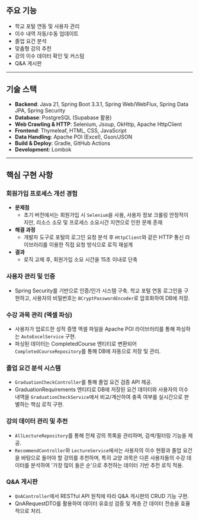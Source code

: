 ## 주요 기능
* 학교 포털 연동 및 사용자 관리
* 이수 내역 자동/수동 업데이트
* 졸업 요건 분석
* 맞춤형 강의 추천
* 강의 이수 데이터 확인 및 커스텀
* Q&A 게시판

---

## 기술 스택
* **Backend**: Java 21, Spring Boot 3.3.1, Spring Web/WebFlux, Spring Data JPA, Spring Security
* **Database**: PostgreSQL (Supabase 활용)
* **Web Crawling & HTTP**: Selenium, Jsoup, OkHttp, Apache HttpClient
* **Frontend**: Thymeleaf, HTML, CSS, JavaScript
* **Data Handling**: Apache POI (Excel), Gson/JSON
* **Build & Deploy**: Gradle, GitHub Actions
* **Development**: Lombok

---

## 핵심 구현 사항

### 회원가입 프로세스 개선 경험
* **문제점**
    * 초기 버전에서는 회원가입 시 `Selenium`을 사용, 사용자 정보 크롤링 안정적이지만, 리소스 소모 및 프로세스 소요시간 지연으로 인한 문제 존재
* **해결 과정**
    * 개발자 도구로 포털의 로그인 요청 분석 후 `HttpClient`와 같은 HTTP 통신 라이브러리를 이용한 직접 요청 방식으로 로직 재설계
* **결과**
    * 로직 교체 후, 회원가입 소요 시간을 15초 이내로 단축

### 사용자 관리 및 인증
* Spring Security를 기반으로 인증/인가 시스템 구축. 학교 포털 연동 로그인을 구현하고, 사용자의 비밀번호는 `BCryptPasswordEncoder`로 암호화하여 DB에 저장.

### 수강 과목 관리 (엑셀 파싱)
* 사용자가 업로드한 성적 증명 엑셀 파일을 Apache POI 라이브러리를 통해 파싱하는 `AutoExcelService` 구현.
* 파싱된 데이터는 CompletedCourse 엔티티로 변환되어 `CompletedCourseRepository`를 통해 DB에 자동으로 저장 및 관리.

### 졸업 요건 분석 시스템
* `GraduationCheckController`를 통해 졸업 요건 검증 API 제공.
* GraduationRequirements 엔티티로 DB에 저장된 요건 데이터와 사용자의 이수 내역을 `GraduationCheckService`에서 비교/계산하여 충족 여부를 실시간으로 판별하는 핵심 로직 구현.

### 강의 데이터 관리 및 추천
* `AllLectureRepository`를 통해 전체 강의 목록을 관리하며, 검색/필터링 기능을 제공.
* `RecommendController`와 `LectureService`에서는 사용자의 이수 현황과 졸업 요건을 바탕으로 들어야 할 강의를 추천하며, 특히 교양 과목은 다른 사용자들의 수강 데이터를 분석하여 '가장 많이 들은 순'으로 추천하는 데이터 기반 추천 로직 적용.

### Q&A 게시판
* `QnAController`에서 RESTful API 원칙에 따라 Q&A 게시판의 CRUD 기능 구현.
* QnARequestDTO를 활용하여 데이터 유효성 검증 및 계층 간 데이터 전송을 효율적으로 처리.
